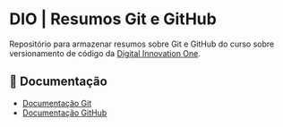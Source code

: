 # DIO | Resumos Git e GitHub
Repositório para armazenar resumos sobre Git e GitHub do curso sobre versionamento de código da [Digital Innovation One](https://www.dio.me/).

## 📄 Documentação
- [Documentação Git](https://git-scm.com/docs/git/pt_BR)
- [Documentação GitHub](https://docs.github.com/pt)